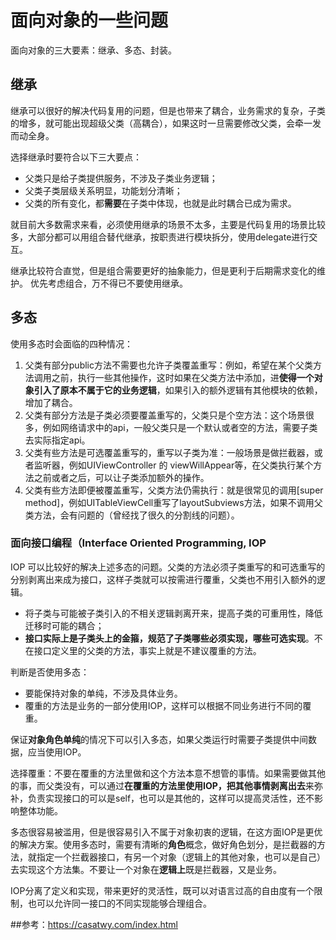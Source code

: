 # 面向对象的一些问题

面向对象的三大要素：继承、多态、封装。

## 继承

继承可以很好的解决代码复用的问题，但是也带来了耦合，业务需求的复杂，子类的增多，就可能出现超级父类（高耦合），如果这时一旦需要修改父类，会牵一发而动全身。

选择继承时要符合以下三大要点：

* 父类只是给子类提供服务，不涉及子类业务逻辑；
* 父类子类层级关系明显，功能划分清晰；
* 父类的所有变化，都**需要**在子类中体现，也就是此时耦合已成为需求。

就目前大多数需求来看，必须使用继承的场景不太多，主要是代码复用的场景比较多，大部分都可以用组合替代继承，按职责进行模块拆分，使用delegate进行交互。

继承比较符合直觉，但是组合需要更好的抽象能力，但是更利于后期需求变化的维护。
优先考虑组合，万不得已不要使用继承。


## 多态

使用多态时会面临的四种情况：

1. 父类有部分public方法不需要也允许子类覆盖重写：例如，希望在某个父类方法调用之前，执行一些其他操作，这时如果在父类方法中添加，进**使得一个对象引入了原本不属于它的业务逻辑**，如果引入的额外逻辑有其他模块的依赖，增加了耦合。
2. 父类有部分方法是子类必须要覆盖重写的，父类只是个空方法：这个场景很多，例如网络请求中的api，一般父类只是一个默认或者空的方法，需要子类去实际指定api。
3. 父类有些方法是可选覆盖重写的，重写以子类为准：一般场景是做拦截器，或者监听器，例如UIViewController 的 viewWillAppear等，在父类执行某个方法之前或者之后，可以让子类添加额外的操作。
4. 父类有些方法即便被覆盖重写，父类方法仍需执行：就是很常见的调用[super method]，例如UITableViewCell重写了layoutSubviews方法，如果不调用父类方法，会有问题的（曾经找了很久的分割线的问题）。

### 面向接口编程（Interface Oriented Programming, IOP

IOP 可以比较好的解决上述多态的问题。父类的方法必须子类重写的和可选重写的分别剥离出来成为接口，这样子类就可以按需进行覆重，父类也不用引入额外的逻辑。

* 将子类与可能被子类引入的不相关逻辑剥离开来，提高子类的可重用性，降低迁移时可能的耦合；
* **接口实际上是子类头上的金箍，规范了子类哪些必须实现，哪些可选实现**。不在接口定义里的父类的方法，事实上就是不建议覆重的方法。

判断是否使用多态：

* 要能保持对象的单纯，不涉及具体业务。
* 覆重的方法是业务的一部分使用IOP，这样可以根据不同业务进行不同的覆重。

保证**对象角色单纯**的情况下可以引入多态，如果父类运行时需要子类提供中间数据，应当使用IOP。

选择覆重：不要在覆重的方法里做和这个方法本意不想管的事情。如果需要做其他的事，而父类没有，可以通过**在覆重的方法里使用IOP，把其他事情剥离出去**来弥补，负责实现接口的可以是self，也可以是其他的，这样可以提高灵活性，还不影响整体功能。

多态很容易被滥用，但是很容易引入不属于对象初衷的逻辑，在这方面IOP是更优的解决方案。使用多态时，需要有清晰的**角色**概念，做好角色划分，是拦截器的方法，就指定一个拦截器接口，有另一个对象（逻辑上的其他对象，也可以是自己）去实现这个方法集。不要让一个对象在**逻辑上**既是拦截器，又是业务。

IOP分离了定义和实现，带来更好的灵活性，既可以对语言过高的自由度有一个限制，也可以允许同一接口的不同实现能够合理组合。

##参考：https://casatwy.com/index.html